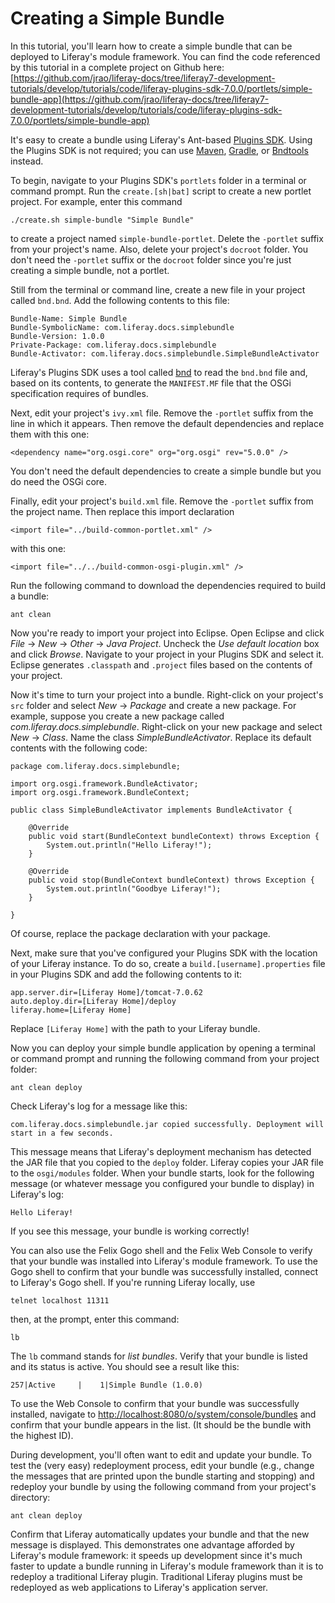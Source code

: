 # Creating a Simple Bundle

In this tutorial, you'll learn how to create a simple bundle that can be
deployed to Liferay's module framework. You can find the code referenced by this
tutorial in a complete project on Github here:
[https://github.com/jrao/liferay-docs/tree/liferay7-development-tutorials/develop/tutorials/code/liferay-plugins-sdk-7.0.0/portlets/simple-bundle-app](https://github.com/jrao/liferay-docs/tree/liferay7-development-tutorials/develop/tutorials/code/liferay-plugins-sdk-7.0.0/portlets/simple-bundle-app)

It's easy to create a bundle using Liferay's Ant-based [Plugins SDK](http://www.liferay.com/downloads/liferay-portal/available-releases).
Using the Plugins SDK is not required; you can use
[Maven](https://maven.apache.org), [Gradle](https://gradle.org), or
[Bndtools](http://bndtools.org) instead.

To begin, navigate to your Plugins SDK's `portlets` folder in a terminal or
command prompt. Run the `create.[sh|bat]` script to create a new portlet
project. For example, enter this command

    ./create.sh simple-bundle "Simple Bundle"

to create a project named `simple-bundle-portlet`. Delete the `-portlet` suffix
from your project's name. Also, delete your project's `docroot` folder. You
don't need the `-portlet` suffix or the `docroot` folder since you're just
creating a simple bundle, not a portlet.

Still from the terminal or command line, create a new file in your project
called `bnd.bnd`. Add the following contents to this file:

    Bundle-Name: Simple Bundle
    Bundle-SymbolicName: com.liferay.docs.simplebundle
    Bundle-Version: 1.0.0
    Private-Package: com.liferay.docs.simplebundle
    Bundle-Activator: com.liferay.docs.simplebundle.SimpleBundleActivator

Liferay's Plugins SDK uses a tool called [bnd](http://www.aqute.biz/Bnd/Bnd) to
read the `bnd.bnd` file and, based on its contents, to generate the
`MANIFEST.MF` file that the OSGi specification requires of bundles.

Next, edit your project's `ivy.xml` file. Remove the `-portlet` suffix from the
line in which it appears. Then remove the default dependencies and replace them
with this one:

    <dependency name="org.osgi.core" org="org.osgi" rev="5.0.0" />

You don't need the default dependencies to create a simple bundle but you do
need the OSGi core.

Finally, edit your project's `build.xml` file. Remove the `-portlet` suffix from
the project name. Then replace this import declaration

    <import file="../build-common-portlet.xml" />

with this one:

    <import file="../../build-common-osgi-plugin.xml" />

Run the following command to download the dependencies required to build a
bundle:

    ant clean

Now you're ready to import your project into Eclipse. Open Eclipse and click
*File* &rarr; *New* &rarr; *Other* &rarr; *Java Project*. Uncheck the *Use
default location* box and click *Browse*. Navigate to your project in your
Plugins SDK and select it. Eclipse generates `.classpath` and `.project` files
based on the contents of your project.

Now it's time to turn your project into a bundle. Right-click on your project's
`src` folder and select *New* &rarr; *Package* and create a new package. For
example, suppose you create a new package called
*com.liferay.docs.simplebundle*. Right-click on your new package and select
*New* &rarr; *Class*. Name the class *SimpleBundleActivator*. Replace its
default contents with the following code:

    package com.liferay.docs.simplebundle;

    import org.osgi.framework.BundleActivator;
    import org.osgi.framework.BundleContext;

    public class SimpleBundleActivator implements BundleActivator {

        @Override
        public void start(BundleContext bundleContext) throws Exception {
            System.out.println("Hello Liferay!");
        }

        @Override
        public void stop(BundleContext bundleContext) throws Exception {
            System.out.println("Goodbye Liferay!");
        }

    }

Of course, replace the package declaration with your package.

Next, make sure that you've configured your Plugins SDK with the location of
your Liferay instance. To do so, create a `build.[username].properties` file in
your Plugins SDK and add the following contents to it:

    app.server.dir=[Liferay Home]/tomcat-7.0.62
    auto.deploy.dir=[Liferay Home]/deploy
    liferay.home=[Liferay Home]

Replace `[Liferay Home]` with the path to your Liferay bundle.

Now you can deploy your simple bundle application by opening a terminal or
command prompt and running the following command from your project folder:

    ant clean deploy

Check Liferay's log for a message like this:

    com.liferay.docs.simplebundle.jar copied successfully. Deployment will start in a few seconds.

This message means that Liferay's deployment mechanism has detected the JAR file
that you copied to the `deploy` folder. Liferay copies your JAR file to the
`osgi/modules` folder. When your bundle starts, look for the following message
(or whatever message you configured your bundle to display) in Liferay's log:

    Hello Liferay!

If you see this message, your bundle is working correctly!

You can also use the Felix Gogo shell and the Felix Web Console to verify that
your bundle was installed into Liferay's module framework. To use the Gogo shell
to confirm that your bundle was successfully installed, connect to Liferay's
Gogo shell. If you're running Liferay locally, use

    telnet localhost 11311

then, at the prompt, enter this command:

    lb

The `lb` command stands for *list bundles*. Verify that your bundle is listed
and its status is active. You should see a result like this:

    257|Active     |    1|Simple Bundle (1.0.0)

To use the Web Console to confirm that your bundle was successfully installed,
navigate to
[http://localhost:8080/o/system/console/bundles](http://localhost:8080/o/system/console/bundles)
and confirm that your bundle appears in the list. (It should be the bundle with
the highest ID).

During development, you'll often want to edit and update your bundle. To test
the (very easy) redeployment process, edit your bundle (e.g., change the
messages that are printed upon the bundle starting and stopping) and redeploy
your bundle by using the following command from your project's directory:

    ant clean deploy

Confirm that Liferay automatically updates your bundle and that the new message
is displayed. This demonstrates one advantage afforded by Liferay's module
framework: it speeds up development since it's much faster to update a bundle
running in Liferay's module framework than it is to redeploy a traditional
Liferay plugin. Traditional Liferay plugins must be redeployed as web
applications to Liferay's application server.
